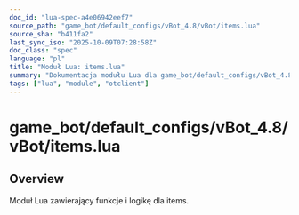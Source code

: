 ```yaml
---
doc_id: "lua-spec-a4e06942eef7"
source_path: "game_bot/default_configs/vBot_4.8/vBot/items.lua"
source_sha: "b411fa2"
last_sync_iso: "2025-10-09T07:28:58Z"
doc_class: "spec"
language: "pl"
title: "Moduł Lua: items.lua"
summary: "Dokumentacja modułu Lua dla game_bot/default_configs/vBot_4.8/vBot/items.lua"
tags: ["lua", "module", "otclient"]
---
```


# game_bot/default_configs/vBot_4.8/vBot/items.lua

## Overview

Moduł Lua zawierający funkcje i logikę dla items.
